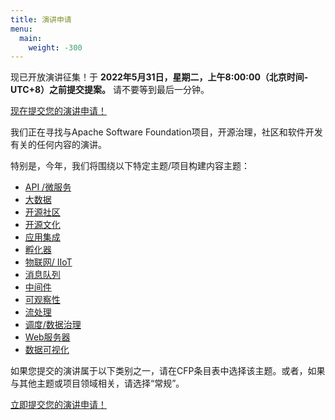 ```yaml
---
title: 演讲申请
menu:
  main:
    weight: -300
---
```

现已开放演讲征集！于 **2022年5月31日，星期二，上午8:00:00（北京时间-UTC+8）之前提交提案。** 请不要等到最后一分钟。

[现在提交您的演讲申请！](https://shimo.im/forms/nShSKAZ3uxUstTqS/fill?channel=website)

我们正在寻找与Apache Software Foundation项目，开源治理，社区和软件开发有关的任何内容的演讲。

特别是，今年，我们将围绕以下特定主题/项目构建内容主题：

* [API /微服务](zh/tracks/api.html)
* [大数据](zh/tracks/bigdata.html)
* [开源社区](zh/tracks/community.html)
* [开源文化](zh/tracks/culture.html)
* [应用集成](zh/tracks/integration.html)
* [孵化器](zh/tracks/incubator.html)
* [物联网/ IIoT](zh/tracks/iot.html)
* [消息队列](zh/tracks/messaging.html)
* [中间件](zh/tracks/middleware.html)
* [可观察性](tracks/observability.html)
* [流处理](zh/tracks/streaming.html)
* [调度/数据治理](zh/tracks/workflowdatagovernance.html)
* [Web服务器](zh/tracks/webserverandtomcat.html)
* [数据可视化](zh/tracks/datavisualization.html)

如果您提交的演讲属于以下类别之一，请在CFP条目表中选择该主题。或者，如果与其他主题或项目领域相关，请选择“常规”。

[立即提交您的演讲申请！](https://shimo.im/forms/nShSKAZ3uxUstTqS/fill?channel=website)